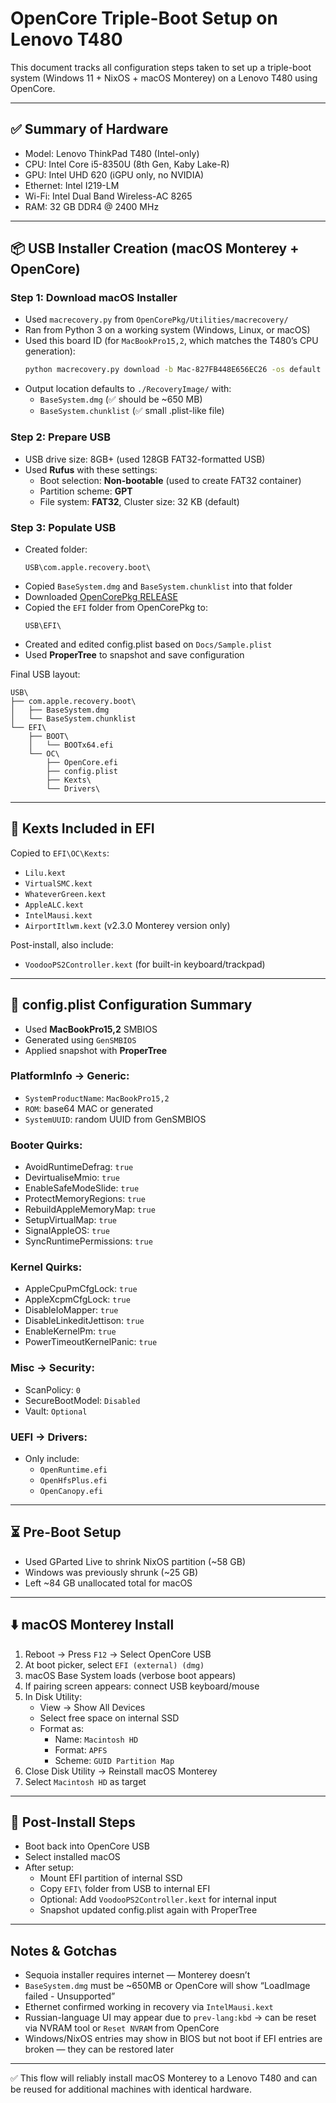 # OpenCore Triple-Boot Setup on Lenovo T480

This document tracks all configuration steps taken to set up a triple-boot system (Windows 11 + NixOS + macOS Monterey) on a Lenovo T480 using OpenCore.

---

## ✅ Summary of Hardware
- Model: Lenovo ThinkPad T480 (Intel-only)
- CPU: Intel Core i5-8350U (8th Gen, Kaby Lake-R)
- GPU: Intel UHD 620 (iGPU only, no NVIDIA)
- Ethernet: Intel I219-LM
- Wi-Fi: Intel Dual Band Wireless-AC 8265
- RAM: 32 GB DDR4 @ 2400 MHz

---

## 📦 USB Installer Creation (macOS Monterey + OpenCore)

### Step 1: Download macOS Installer
- Used `macrecovery.py` from `OpenCorePkg/Utilities/macrecovery/`
- Ran from Python 3 on a working system (Windows, Linux, or macOS)
- Used this board ID (for `MacBookPro15,2`, which matches the T480’s CPU generation):
  ```bash
  python macrecovery.py download -b Mac-827FB448E656EC26 -os default
  ```
- Output location defaults to `./RecoveryImage/` with:
  - `BaseSystem.dmg` (✅ should be ~650 MB)
  - `BaseSystem.chunklist` (✅ small .plist-like file)

### Step 2: Prepare USB
- USB drive size: 8GB+ (used 128GB FAT32-formatted USB)
- Used **Rufus** with these settings:
  - Boot selection: **Non-bootable** (used to create FAT32 container)
  - Partition scheme: **GPT**
  - File system: **FAT32**, Cluster size: 32 KB (default)

### Step 3: Populate USB
- Created folder:
  ```
  USB\com.apple.recovery.boot\
  ```
- Copied `BaseSystem.dmg` and `BaseSystem.chunklist` into that folder
- Downloaded [OpenCorePkg RELEASE](https://github.com/acidanthera/OpenCorePkg/releases)
- Copied the `EFI` folder from OpenCorePkg to:
  ```
  USB\EFI\
  ```
- Created and edited config.plist based on `Docs/Sample.plist`
- Used **ProperTree** to snapshot and save configuration

Final USB layout:
```
USB\
├── com.apple.recovery.boot\
│   ├── BaseSystem.dmg
│   └── BaseSystem.chunklist
└── EFI\
    ├── BOOT\
    │   └── BOOTx64.efi
    └── OC\
        ├── OpenCore.efi
        ├── config.plist
        ├── Kexts\
        └── Drivers\
```

---

## 🧩 Kexts Included in EFI
Copied to `EFI\OC\Kexts`:
- `Lilu.kext`
- `VirtualSMC.kext`
- `WhateverGreen.kext`
- `AppleALC.kext`
- `IntelMausi.kext`
- `AirportItlwm.kext` (v2.3.0 Monterey version only)

Post-install, also include:
- `VoodooPS2Controller.kext` (for built-in keyboard/trackpad)

---

## 🔧 config.plist Configuration Summary
- Used **MacBookPro15,2** SMBIOS
- Generated using `GenSMBIOS`
- Applied snapshot with **ProperTree**

### PlatformInfo → Generic:
- `SystemProductName`: `MacBookPro15,2`
- `ROM`: base64 MAC or generated
- `SystemUUID`: random UUID from GenSMBIOS

### Booter Quirks:
- AvoidRuntimeDefrag: `true`
- DevirtualiseMmio: `true`
- EnableSafeModeSlide: `true`
- ProtectMemoryRegions: `true`
- RebuildAppleMemoryMap: `true`
- SetupVirtualMap: `true`
- SignalAppleOS: `true`
- SyncRuntimePermissions: `true`

### Kernel Quirks:
- AppleCpuPmCfgLock: `true`
- AppleXcpmCfgLock: `true`
- DisableIoMapper: `true`
- DisableLinkeditJettison: `true`
- EnableKernelPm: `true`
- PowerTimeoutKernelPanic: `true`

### Misc → Security:
- ScanPolicy: `0`
- SecureBootModel: `Disabled`
- Vault: `Optional`

### UEFI → Drivers:
- Only include:
  - `OpenRuntime.efi`
  - `OpenHfsPlus.efi`
  - `OpenCanopy.efi`

---

## ⏳ Pre-Boot Setup
- Used GParted Live to shrink NixOS partition (~58 GB)
- Windows was previously shrunk (~25 GB)
- Left ~84 GB unallocated total for macOS

---

## ⬇️ macOS Monterey Install
1. Reboot → Press `F12` → Select OpenCore USB
2. At boot picker, select `EFI (external) (dmg)`
3. macOS Base System loads (verbose boot appears)
4. If pairing screen appears: connect USB keyboard/mouse
5. In Disk Utility:
   - View → Show All Devices
   - Select free space on internal SSD
   - Format as:
     - Name: `Macintosh HD`
     - Format: `APFS`
     - Scheme: `GUID Partition Map`
6. Close Disk Utility → Reinstall macOS Monterey
7. Select `Macintosh HD` as target

---

## 🧹 Post-Install Steps
- Boot back into OpenCore USB
- Select installed macOS
- After setup:
  - Mount EFI partition of internal SSD
  - Copy `EFI\` folder from USB to internal EFI
  - Optional: Add `VoodooPS2Controller.kext` for internal input
  - Snapshot updated config.plist again with ProperTree

---

## Notes & Gotchas
- Sequoia installer requires internet — Monterey doesn’t
- `BaseSystem.dmg` must be ~650MB or OpenCore will show “LoadImage failed - Unsupported”
- Ethernet confirmed working in recovery via `IntelMausi.kext`
- Russian-language UI may appear due to `prev-lang:kbd` → can be reset via NVRAM tool or `Reset NVRAM` from OpenCore
- Windows/NixOS entries may show in BIOS but not boot if EFI entries are broken — they can be restored later

---

✅ This flow will reliably install macOS Monterey to a Lenovo T480 and can be reused for additional machines with identical hardware.
